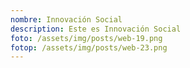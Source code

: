 ```yaml
---
nombre: Innovación Social
description: Este es Innovación Social
foto: /assets/img/posts/web-19.png
fotop: /assets/img/posts/web-23.png
---
```

